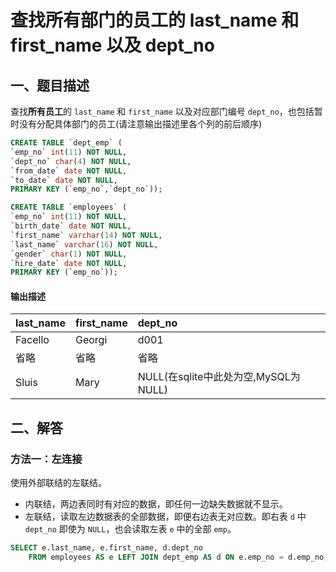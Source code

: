 # 查找所有部门的员工的 last_name 和 first_name 以及 dept_no

## 一、题目描述

查找**所有员工**的 `last_name` 和 `first_name` 以及对应部门编号 `dept_no`，也包括暂时没有分配具体部门的员工(请注意输出描述里各个列的前后顺序)

```sql
CREATE TABLE `dept_emp` (
`emp_no` int(11) NOT NULL,
`dept_no` char(4) NOT NULL,
`from_date` date NOT NULL,
`to_date` date NOT NULL,
PRIMARY KEY (`emp_no`,`dept_no`));

CREATE TABLE `employees` (
`emp_no` int(11) NOT NULL,
`birth_date` date NOT NULL,
`first_name` varchar(14) NOT NULL,
`last_name` varchar(16) NOT NULL,
`gender` char(1) NOT NULL,
`hire_date` date NOT NULL,
PRIMARY KEY (`emp_no`));
```



#### 输出描述

| last_name | first_name | dept_no                              |
| :-------- | :--------- | :----------------------------------- |
| Facello   | Georgi     | d001                                 |
| 省略      | 省略       | 省略                                 |
| Sluis     | Mary       | NULL(在sqlite中此处为空,MySQL为NULL) |

## 二、解答

### 方法一：左连接

使用外部联结的左联结。

- 内联结，两边表同时有对应的数据，即任何一边缺失数据就不显示。
- 左联结，读取左边数据表的全部数据，即便右边表无对应数。即右表 `d` 中 `dept_no` 即使为 `NULL`，也会读取左表 `e` 中的全部 `emp`。

```sql
SELECT e.last_name, e.first_name, d.dept_no
    FROM employees AS e LEFT JOIN dept_emp AS d ON e.emp_no = d.emp_no;
```

